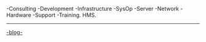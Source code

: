 -Consulting -Development -Infrastructure -SysOp -Server -Network -Hardware -Support -Training.
HMS.

---------------------------------------------------------------------------------------------------------
[-blog-](http://hectormiguel.github.io/Sys-Blog.md)
